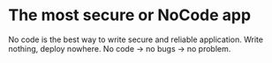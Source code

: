 # The most secure or NoCode app
No code is the best way to write secure and reliable application. 
Write nothing, deploy nowhere.
No code -> no bugs -> no problem.
